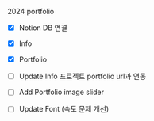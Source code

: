 2024 portfolio

- [x] Notion DB 연결
- [x] Info
- [x] Portfolio

- [ ] Update Info 프로젝트 portfolio url과 연동
- [ ] Add Portfolio image slider
- [ ] Update Font (속도 문제 개선)
